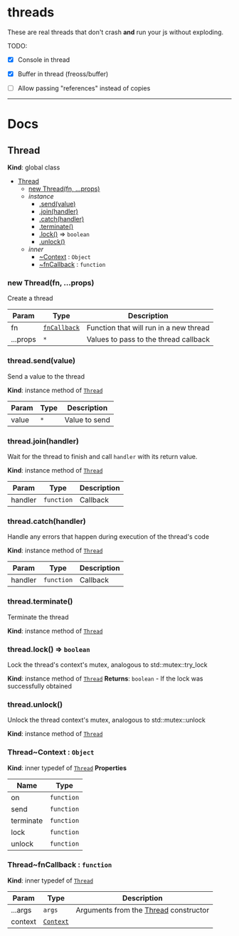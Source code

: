 # threads

These are real threads that don't crash **and** run your js without exploding.

TODO:

- [X] Console in thread
- [X] Buffer in thread (freoss/buffer)
- [ ] Allow passing "references" instead of copies


---


# Docs

<a name="Thread"></a>

## Thread
**Kind**: global class

* [Thread](#Thread)
    * [new Thread(fn, ...props)](#new_Thread_new)
    * _instance_
        * [.send(value)](#Thread+send)
        * [.join(handler)](#Thread+join)
        * [.catch(handler)](#Thread+catch)
        * [.terminate()](#Thread+terminate)
        * [.lock()](#Thread+lock) ⇒ <code>boolean</code>
        * [.unlock()](#Thread+unlock)
    * _inner_
        * [~Context](#Thread..Context) : <code>Object</code>
        * [~fnCallback](#Thread..fnCallback) : <code>function</code>

<a name="new_Thread_new"></a>

### new Thread(fn, ...props)
Create a thread


| Param | Type | Description |
| --- | --- | --- |
| fn | [<code>fnCallback</code>](#Thread..fnCallback) | Function that will run in a new thread |
| ...props | <code>\*</code> | Values to pass to the thread callback |

<a name="Thread+send"></a>

### thread.send(value)
Send a value to the thread

**Kind**: instance method of [<code>Thread</code>](#Thread)

| Param | Type | Description |
| --- | --- | --- |
| value | <code>\*</code> | Value to send |

<a name="Thread+join"></a>

### thread.join(handler)
Wait for the thread to finish and call `handler` with its return value.

**Kind**: instance method of [<code>Thread</code>](#Thread)

| Param | Type | Description |
| --- | --- | --- |
| handler | <code>function</code> | Callback |

<a name="Thread+catch"></a>

### thread.catch(handler)
Handle any errors that happen during execution of the thread's code

**Kind**: instance method of [<code>Thread</code>](#Thread)

| Param | Type | Description |
| --- | --- | --- |
| handler | <code>function</code> | Callback |

<a name="Thread+terminate"></a>

### thread.terminate()
Terminate the thread

**Kind**: instance method of [<code>Thread</code>](#Thread)
<a name="Thread+lock"></a>

### thread.lock() ⇒ <code>boolean</code>
Lock the thread's context's mutex, analogous to std::mutex::try_lock

**Kind**: instance method of [<code>Thread</code>](#Thread)
**Returns**: <code>boolean</code> - If the lock was successfully obtained
<a name="Thread+unlock"></a>

### thread.unlock()
Unlock the thread context's mutex, analogous to std::mutex::unlock

**Kind**: instance method of [<code>Thread</code>](#Thread)
<a name="Thread..Context"></a>

### Thread~Context : <code>Object</code>
**Kind**: inner typedef of [<code>Thread</code>](#Thread)
**Properties**

| Name | Type |
| --- | --- |
| on | <code>function</code> |
| send | <code>function</code> |
| terminate | <code>function</code> |
| lock | <code>function</code> |
| unlock | <code>function</code> |

<a name="Thread..fnCallback"></a>

### Thread~fnCallback : <code>function</code>
**Kind**: inner typedef of [<code>Thread</code>](#Thread)

| Param | Type | Description |
| --- | --- | --- |
| ...args | <code>args</code> | Arguments from the [Thread](#Thread) constructor |
| context | [<code>Context</code>](#Thread..Context) |  |

